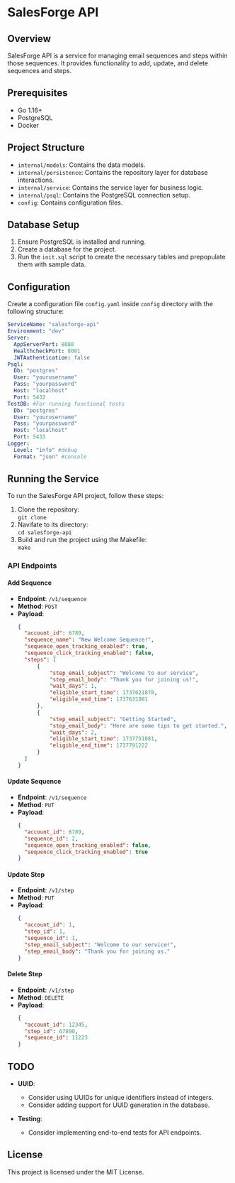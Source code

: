 # SalesForge API

## Overview

SalesForge API is a service for managing email sequences and steps within those sequences. It provides functionality to add, update, and delete sequences and steps.

## Prerequisites

- Go 1.16+
- PostgreSQL
- Docker

## Project Structure

- `internal/models`: Contains the data models.
- `internal/persistence`: Contains the repository layer for database interactions.
- `internal/service`: Contains the service layer for business logic.
- `internal/psql`: Contains the PostgreSQL connection setup.
- `config`: Contains configuration files.

## Database Setup

1. Ensure PostgreSQL is installed and running.
2. Create a database for the project.
3. Run the `init.sql` script to create the necessary tables and prepopulate them with sample data.

## Configuration

Create a configuration file `config.yaml` inside `config` directory with the following structure:

```yaml
ServiceName: "salesforge-api"
Environment: "dev"
Server:
  AppServerPort: 8080
  HealthcheckPort: 8081
  JWTAuthentication: false
Psql:
  Db: "postgres"
  User: "yourusername"
  Pass: "yourpassword"
  Host: "localhost"
  Port: 5432
TestDB: #For running functional tests
  Db: "postgres"
  User: "yourusername"
  Pass: "yourpassword"
  Host: "localhost"
  Port: 5433
Logger:
  Level: "info" #debug
  Format: "json" #console
```

## Running the Service
To run the SalesForge API project, follow these steps:  

1. Clone the repository:  
```git clone ```
2. Navifate to its directory:  
```cd salesforge-api```
3. Build and run the project using the Makefile:  
`make`

### API Endpoints

#### Add Sequence

- **Endpoint**: `/v1/sequence`
- **Method**: `POST`
- **Payload**:
  ```json
  {
    "account_id": 6789,
    "sequence_name": "New Welcome Sequence!",
    "sequence_open_tracking_enabled": true,
    "sequence_click_tracking_enabled": false,
    "steps": [
        {
            "step_email_subject": "Welcome to our service",
            "step_email_body": "Thank you for joining us!",
            "wait_days": 1,
            "eligible_start_time": 1737621878,
            "eligible_end_time": 1737631081
        },
        {
            "step_email_subject": "Getting Started",
            "step_email_body": "Here are some tips to get started.",
            "wait_days": 2,
            "eligible_start_time": 1737751081,
            "eligible_end_time": 1737791222
        }
    ]
  }
  ```

#### Update Sequence

- **Endpoint**: `/v1/sequence`
- **Method**: `PUT`
- **Payload**:
  ```json
  {
    "account_id": 6789,
    "sequence_id": 2,
    "sequence_open_tracking_enabled": false,
    "sequence_click_tracking_enabled": true
  }
  ```

#### Update Step

- **Endpoint**: `/v1/step`
- **Method**: `PUT`
- **Payload**:
  ```json
  {
    "account_id": 1,
    "step_id": 1,
    "sequence_id": 1,
    "step_email_subject": "Welcome to our service!",
    "step_email_body": "Thank you for joining us."
  }
  ```

#### Delete Step

- **Endpoint**: `/v1/step`
- **Method**: `DELETE`
- **Payload**:
  ```json
  {
    "account_id": 12345,
    "step_id": 67890,
    "sequence_id": 11223
  }
  ```

## TODO
- **UUID**:
    - Consider using UUIDs for unique identifiers instead of integers.
    - Consider adding support for UUID generation in the database.

- **Testing**:
    - Consider implementing end-to-end tests for API endpoints.

## License
This project is licensed under the MIT License.